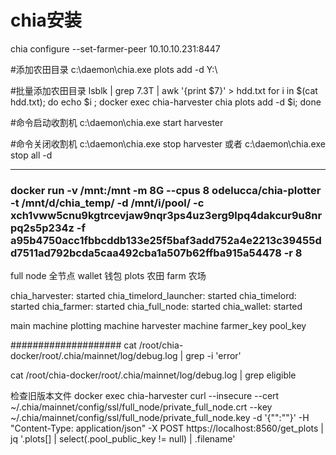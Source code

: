 # chia安装

chia configure --set-farmer-peer 10.10.10.231:8447

\#添加农田目录 c:\daemon\chia.exe plots add -d Y:\\

\#批量添加农田目录 lsblk | grep 7.3T | awk '{print $7}' > hdd.txt for i in $(cat hdd.txt); do echo $i ; docker exec chia-harvester chia plots add -d $i; done

\#命令启动收割机 c:\daemon\chia.exe start harvester

\#命令关闭收割机 c:\daemon\chia.exe stop harvester 或者 c:\daemon\chia.exe stop all -d

***

### docker run -v /mnt:/mnt -m 8G --cpus 8 odelucca/chia-plotter -t /mnt/d/chia\_temp/ -d /mnt/i/pool/ -c xch1vww5cnu9kgtrcevjaw9nqr3ps4uz3erg9lpq4dakcur9u8nrpq2s5p234z -f a95b4750acc1fbbcddb133e25f5baf3add752a4e2213c39455dd7511ad792bcda5caa492cba1a507b62ffba915a54478 -r 8

full node 全节点 wallet 钱包 plots 农田 farm 农场

chia\_harvester: started chia\_timelord\_launcher: started chia\_timelord: started chia\_farmer: started chia\_full\_node: started chia\_wallet: started

main machine plotting machine harvester machine farmer\_key pool\_key

\#################### cat /root/chia-docker/root/.chia/mainnet/log/debug.log | grep -i 'error'

cat /root/chia-docker/root/.chia/mainnet/log/debug.log | grep eligible

检查旧版本文件 docker exec chia-harvester curl --insecure --cert \~/.chia/mainnet/config/ssl/full\_node/private\_full\_node.crt --key \~/.chia/mainnet/config/ssl/full\_node/private\_full\_node.key -d '{"":""}' -H "Content-Type: application/json" -X POST https://localhost:8560/get\_plots | jq '.plots\[] | select(.pool\_public\_key != null) | .filename'
